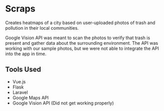 # Scraps
Creates heatmaps of a city based on user-uploaded photos of trash and pollution in their local communities.

Google Vision API was meant to scan the photos to verify that trash is present and gather data about the surrounding environment. The API was working with our sample photos, but we were not able to integrate the API into the app in time.

## Tools Used
- Vue.js
- Flask
- Laravel
- Google Maps API
- Google Vision API (Did not get working properly)
